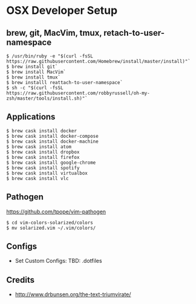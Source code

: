 # OSX Developer Setup

## brew, git, MacVim, tmux, retach-to-user-namespace
```
$ /usr/bin/ruby -e "$(curl -fsSL https://raw.githubusercontent.com/Homebrew/install/master/install)"`
$ brew install git`
$ brew install MacVim`
$ brew install tmux`
$ brew installl reattach-to-user-namespace`
$ sh -c "$(curl -fsSL https://raw.githubusercontent.com/robbyrussell/oh-my-zsh/master/tools/install.sh)"`
```

## Applications
```
$ brew cask install docker
$ brew cask install docker-compose
$ brew cask install docker-machine
$ brew cask install atom
$ brew cask install dropbox
$ brew cask install firefox
$ brew cask install google-chrome
$ brew cask install spotify
$ brew cask install virtualbox
$ brew cask install vlc
```

## Pathogen

https://github.com/tpope/vim-pathogen
```
$ cd vim-colors-solarized/colors
$ mv solarized.vim ~/.vim/colors/
```

## Configs
- Set Custom Configs: TBD: .dotfiles

## Credits
- http://www.drbunsen.org/the-text-triumvirate/
